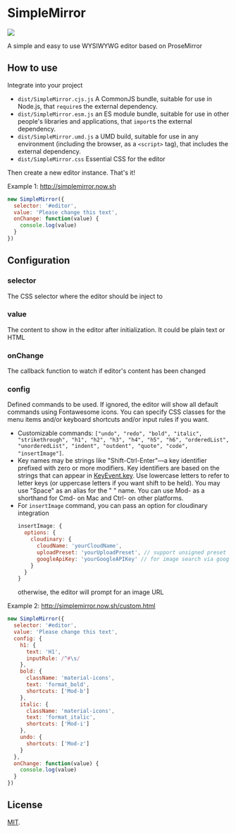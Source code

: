# SimpleMirror
![](https://img.shields.io/npm/dw/simplemirror)

A simple and easy to use WYSIWYWG editor based on ProseMirror

## How to use

Integrate into your project

* `dist/SimpleMirror.cjs.js`
    A CommonJS bundle, suitable for use in Node.js, that `require`s the external dependency.
* `dist/SimpleMirror.esm.js`
    an ES module bundle, suitable for use in other people's libraries and applications, that `import`s the external dependency.
* `dist/SimpleMirror.umd.js`
    a UMD build, suitable for use in any environment (including the browser, as a `<script>` tag), that includes the external dependency. 
* `dist/SimpleMirror.css`
    Essential CSS for the editor

Then create a new editor instance. That's it!

Example 1: http://simplemirror.now.sh
```js
new SimpleMirror({
  selector: '#editor',
  value: 'Please change this text',
  onChange: function(value) {
    console.log(value)
  }
})
```

## Configuration
### selector
  The CSS selector where the editor should be inject to
### value
  The content to show in the editor after initialization. It could be plain text or HTML
### onChange
  The callback function to watch if editor's content has been changed
### config
  Defined commands to be used. If ignored, the editor will show all default commands using Fontawesome icons. You can specify CSS classes for the menu items and/or keyboard shortcuts and/or input rules if you want.
- Customizable commands: `["undo", "redo", "bold", "italic", "strikethrough", "h1", "h2", "h3", "h4", "h5", "h6", "orderedList", "unorderedList", "indent", "outdent", "quote", "code", "insertImage"]`.
- Key names may be strings like "Shift-Ctrl-Enter"—a key identifier prefixed with zero or more modifiers. Key identifiers are based on the strings that can appear in [KeyEvent.key](https://developer.mozilla.org/en-US/docs/Web/API/KeyboardEvent/key). Use lowercase letters to refer to letter keys (or uppercase letters if you want shift to be held). You may use "Space" as an alias for the " " name. You can use Mod- as a shorthand for Cmd- on Mac and Ctrl- on other platforms.
- For `insertImage` command, you can pass an option for cloudinary integration
    ```js
    insertImage: {
      options: {
        cloudinary: {
          cloudName: 'yourCloudName',
          uploadPreset: 'yourUploadPreset', // support unsigned preset only
          googleApiKey: 'yourGoogleAPIKey' // for image search via google
        }
      }
    }
    ```
    otherwise, the editor will prompt for an image URL 

Example 2: http://simplemirror.now.sh/custom.html
```js
new SimpleMirror({
  selector: '#editor',
  value: 'Please change this text',
  config: {
    h1: {
      text: 'H1',
      inputRule: /^#\s/
    },
    bold: {
      className: 'material-icons',
      text: 'format_bold',
      shortcuts: ['Mod-b']
    },
    italic: {
      className: 'material-icons',
      text: 'format_italic',
      shortcuts: ['Mod-i']
    },
    undo: {
      shortcuts: ['Mod-z']
    }
  },
  onChange: function(value) {
    console.log(value)
  }
})
```
## License

[MIT](LICENSE).
